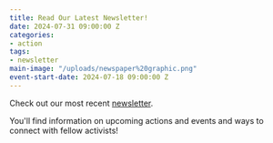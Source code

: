 ```yaml
---
title: Read Our Latest Newsletter!
date: 2024-07-31 09:00:00 Z
categories:
- action
tags:
- newsletter
main-image: "/uploads/newspaper%20graphic.png"
event-start-date: 2024-07-18 09:00:00 Z
---
```


Check out our most recent [newsletter](https://mailchi.mp/fcf86f3ff291/2024-08-01-indivisiblelab-newsletter-10344764).

You'll find information on upcoming actions and events and ways to connect with fellow activists! 